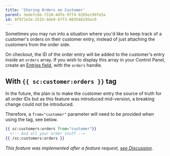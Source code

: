```yaml
---
title: 'Storing Orders on Customer'
parent: 3edefcbb-7318-4dfe-97f4-92b5ec997e5a
id: 9f972e3e-2515-4de9-b7f3-803546245ec0
---
```

Sometimes you may run into a situation where you'd like to keep track of a customer's orders on their customer entry, instead of just attaching the customers from the order side.

On checkout, the ID of the order entry will be added to the customer's entry inside an `orders` array. If you wish to display this array in your Control Panel, create an [Entries field](https://statamic.dev/fieldtypes/entries#content), with the `orders` handle.

## With `{{ sc:customer:orders }}` tag

In the future, the plan is to make the customer entry the source of truth for all order IDs but as this feature was introduced mid-version, a breaking change could not be introduced.

Therefore, a `from="customer"` parameter will need to be provided when using the tag, see below.

```handlebars
{{ sc:customers:orders from="customer"}}
  <!-- And all your order stuff -->
{{ /sc:customers:orders }}
```

_This feature was implemented after a feature request, [see Discussion](https://github.com/doublethreedigital/simple-commerce/discussions/369)._
